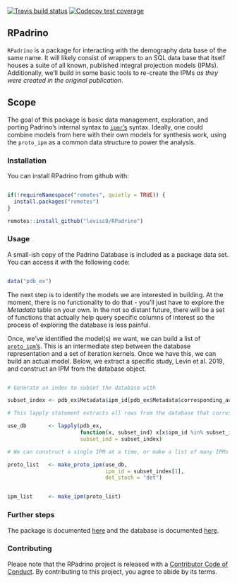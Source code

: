 
[![Travis build
status](https://travis-ci.org/levisc8/RPadrino.svg?branch=master)](https://travis-ci.org/levisc8/RPadrino)
[![Codecov test
coverage](https://codecov.io/gh/levisc8/RPadrino/branch/master/graph/badge.svg)](https://codecov.io/gh/levisc8/RPadrino?branch=master)

## RPadrino

`RPadrino` is a package for interacting with the demography data base of
the same name. It will likely consist of wrappers to an SQL data base
that itself houses a suite of all known, published integral projection
models (IPMs). Additionally, we’ll build in some basic tools to
re-create the IPMs *as they were created in the original publication*.

## Scope

The goal of this package is basic data management, exploration, and
porting Padrino’s internal syntax to
[`ipmr`’s](https://levisc8.github.io/ipmr/) syntax. Ideally, one could
combine models from here with their own models for synthesis work, using
the `proto_ipm` as a common data structure to power the analysis.

### Installation

You can install RPadrino from github with:

``` r

if(!requireNamespace("remotes", quietly = TRUE)) {
  install.packages("remotes")
}

remotes::install_github("levisc8/RPadrino")
```

### Usage

A small-ish copy of the Padrino Database is included as a package data
set. You can access it with the following code:

``` r

data("pdb_ex")
```

The next step is to identify the models we are interested in building.
At the moment, there is no functionality to do that - you’ll just have
to explore the *Metadata* table on your own. In the not so distant
future, there will be a set of functions that actually help query
specific columns of interest so the process of exploring the database is
less painful.

Once, we’ve identified the model(s) we want, we can build a list of
[`proto_ipm`’s](https://levisc8.github.io/ipmr/articles/proto-ipms.html).
This is an intermediate step between the database representation and a
set of iteration kernels. Once we have this, we can build an actual
model. Below, we extract a specific study, Levin et al. 2019, and
construct an IPM from the database object.

``` r

# Generate an index to subset the database with

subset_index <- pdb_ex$Metadata$ipm_id[pdb_ex$Metadata$corresponding_author == "Levin"]

# This lapply statement extracts all rows from the database that correspond to our desired study/studies

use_db       <- lapply(pdb_ex,
                       function(x, subset_ind) x[x$ipm_id %in% subset_ind, ],
                       subset_ind = subset_index)

# We can construct a single IPM at a time, or make a list of many IPMs

proto_list   <- make_proto_ipm(use_db, 
                               ipm_id = subset_index[1],
                               det_stoch = "det")


ipm_list     <- make_ipm(proto_list)
```

### Further steps

The package is documented [here]() and the database is documented
[here]().

### Contributing

Please note that the RPadrino project is released with a [Contributor
Code of
Conduct](https://contributor-covenant.org/version/2/0/CODE_OF_CONDUCT.html).
By contributing to this project, you agree to abide by its terms.
